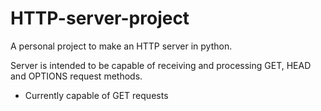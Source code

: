 # HTTP-server-project
A personal project to make an HTTP server in python.

Server is intended to be capable of receiving and processing GET, HEAD and OPTIONS request methods.
- Currently capable of GET requests
